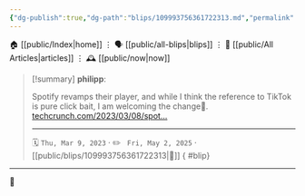```yaml
---
{"dg-publish":true,"dg-path":"blips/109993756361722313.md","permalink":"/blips/109993756361722313/","title":"philipp on mastodon @ 2023-03-09"}
---
```



<div class="transclusion internal-embed is-loaded"><div class="markdown-embed">




🏠 [[public/Index\|home]]  ⋮ 🗣️ [[public/all-blips\|blips]] ⋮  📝 [[public/All Articles\|articles]]  ⋮ 🕰️ [[public/now\|now]]


</div></div>


> [!summary] **philipp**:
>
> Spotify revamps their player, and while I think the reference to TikTok is pure click bait, I am welcoming the change🧵.
> [techcrunch.com/2023/03/08/spot…](https://techcrunch.com/2023/03/08/spotify-revamps-its-app-with-tiktok-style-discovery-feeds-smart-shuffle-for-playlists-and-more/)
> - - -
>
> 🗓️ <code>Thu, Mar 9, 2023</code>  · ✏️ <code> Fri, May 2, 2025</code>  · [[public/blips/109993756361722313\|🔗]]
{ #blip}


- - -

 👾
